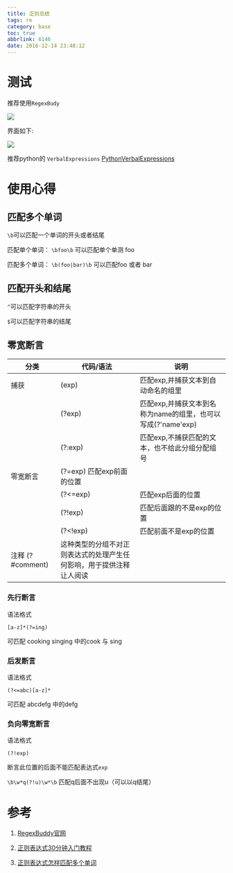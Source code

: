 ```yaml
---
title: 正则总结
tags: re
category: base
toc: true
abbrlink: 6146
date: 2016-12-14 23:48:12
---
```



# 测试

推荐使用`RegexBudy`


![](https://www.regexbuddy.com/img/icon.png)




界面如下:


![](https://www.regexbuddy.com/screens/regexbuddy.png)




推荐python的 `VerbalExpressions` [PythonVerbalExpressions ](https://github.com/VerbalExpressions/PythonVerbalExpressions)

# 使用心得

## 匹配多个单词

`\b`可以匹配一个单词的开头或者结尾

匹配单个单词： `\bfoo\b` 可以匹配单个单测 foo

匹配多个单词： `\b(foo|bar)\b` 可以匹配foo 或者 bar

## 匹配开头和结尾

`^`可以匹配字符串的开头

`$`可以匹配字符串的结尾

## 零宽断言

| 分类  | 代码/语法   |说明|
|------|---|------------------|
| 捕获 | (exp)   |匹配exp,并捕获文本到自动命名的组里|
| |(?<name>exp)    | 匹配exp,并捕获文本到名称为name的组里，也可以写成(?'name'exp)|
| |(?:exp) |匹配exp,不捕获匹配的文本，也不给此分组分配组号|
| 零宽断言  |  (?=exp) 匹配exp前面的位置|
| |(?<=exp)    |匹配exp后面的位置|
| |(?!exp) |匹配后面跟的不是exp的位置|
| |(?<!exp)    |匹配前面不是exp的位置|
| 注释  (?#comment) |这种类型的分组不对正则表达式的处理产生任何影响，用于提供注释让人阅读|


### 先行断言

语法格式


`[a-z]*(?=ing)`

可匹配 cooking singing 中的cook 与 sing

### 后发断言

语法格式

`(?<=abc)[a-z]*`


可匹配 abcdefg 中的defg

### 负向零宽断言

语法格式

`(?!exp)`

断言此位置的后面不能匹配表达式`exp`

`\b\w*q(?!u)\w*\b` 匹配q后面不出现u（可以以q结尾）

# 参考

1. [RegexBuddy官网](https://www.regexbuddy.com/)

2. [正则表达式30分钟入门教程](https://luke0922.gitbooks.io/learnregularexpressionin30minutes/content/)

3. [正则表达式怎样匹配多个单词](http://www.biliyu.com/article/1321.html)

